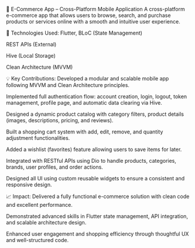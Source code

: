 🛒 E-Commerce App – Cross-Platform Mobile Application
A cross-platform e-commerce app that allows users to browse, search, and purchase products or services online with a smooth and intuitive user experience.

🧰 Technologies Used:
Flutter, BLoC (State Management)

REST APIs (External)

Hive (Local Storage)

Clean Architecture (MVVM)

💡 Key Contributions:
Developed a modular and scalable mobile app following MVVM and Clean Architecture principles.

Implemented full authentication flow: account creation, login, logout, token management, profile page, and automatic data clearing via Hive.

Designed a dynamic product catalog with category filters, product details (images, descriptions, pricing, and reviews).

Built a shopping cart system with add, edit, remove, and quantity adjustment functionalities.

Added a wishlist (favorites) feature allowing users to save items for later.

Integrated with RESTful APIs using Dio to handle products, categories, brands, user profiles, and order actions.

Designed all UI using custom reusable widgets to ensure a consistent and responsive design.

📈 Impact:
Delivered a fully functional e-commerce solution with clean code and excellent performance.

Demonstrated advanced skills in Flutter state management, API integration, and scalable architecture design.

Enhanced user engagement and shopping efficiency through thoughtful UX and well-structured code.
